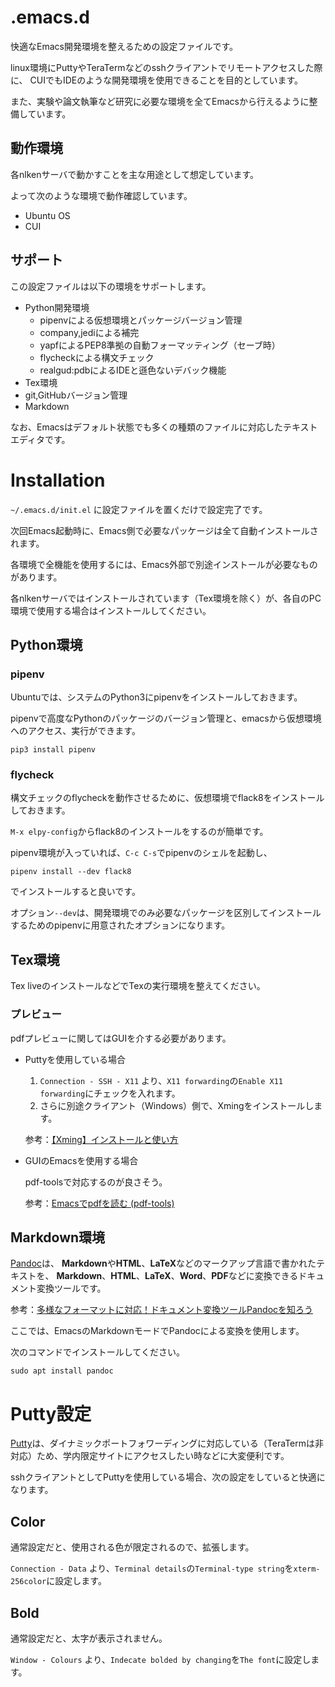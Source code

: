 # .emacs.d
快適なEmacs開発環境を整えるための設定ファイルです。

linux環境にPuttyやTeraTermなどのsshクライアントでリモートアクセスした際に、
CUIでもIDEのような開発環境を使用できることを目的としています。

また、実験や論文執筆など研究に必要な環境を全てEmacsから行えるように整備しています。

## 動作環境

各nlkenサーバで動かすことを主な用途として想定しています。

よって次のような環境で動作確認しています。

* Ubuntu OS
* CUI

## サポート

この設定ファイルは以下の環境をサポートします。

* Python開発環境
  * pipenvによる仮想環境とパッケージバージョン管理
  * company,jediによる補完
  * yapfによるPEP8準拠の自動フォーマッティング（セーブ時）
  * flycheckによる構文チェック
  * realgud:pdbによるIDEと遜色ないデバック機能
* Tex環境
* git,GitHubバージョン管理
* Markdown

なお、Emacsはデフォルト状態でも多くの種類のファイルに対応したテキストエディタです。

# Installation

`~/.emacs.d/init.el`
に設定ファイルを置くだけで設定完了です。

次回Emacs起動時に、Emacs側で必要なパッケージは全て自動インストールされます。


各環境で全機能を使用するには、Emacs外部で別途インストールが必要なものがあります。

各nlkenサーバではインストールされています（Tex環境を除く）が、各自のPC環境で使用する場合はインストールしてください。

## Python環境
### pipenv
Ubuntuでは、システムのPython3にpipenvをインストールしておきます。

pipenvで高度なPythonのパッケージのバージョン管理と、emacsから仮想環境へのアクセス、実行ができます。

```
pip3 install pipenv
```

### flycheck

構文チェックのflycheckを動作させるために、仮想環境でflack8をインストールしておきます。

`M-x elpy-config`からflack8のインストールをするのが簡単です。

pipenv環境が入っていれば、`C-c C-s`でpipenvのシェルを起動し、

```
pipenv install --dev flack8
```

でインストールすると良いです。

オプション`--dev`は、開発環境でのみ必要なパッケージを区別してインストールするためのpipenvに用意されたオプションになります。

## Tex環境
Tex liveのインストールなどでTexの実行環境を整えてください。

### プレビュー
pdfプレビューに関してはGUIを介する必要があります。

* Puttyを使用している場合

	1. `Connection - SSH - X11` より、`X11 forwarding`の`Enable X11 forwarding`にチェックを入れます。
	1. さらに別途クライアント（Windows）側で、Xmingをインストールします。

	参考：[【Xming】インストールと使い方](https://www.teamxeppet.com/xming1/)

* GUIのEmacsを使用する場合

	pdf-toolsで対応するのが良さそう。

	参考：[Emacsでpdfを読む (pdf-tools)](https://taipapamotohus.com/post/pdf-tools/)

## Markdown環境

[Pandoc](https://pandoc-doc-ja.readthedocs.io/ja/latest/users-guide.html)は、
**Markdown**や**HTML**、**LaTeX**などのマークアップ言語で書かれたテキストを、
**Markdown**、**HTML**、**LaTeX**、**Word**、**PDF**などに変換できるドキュメント変換ツールです。

参考：[多様なフォーマットに対応！ドキュメント変換ツールPandocを知ろう](https://qiita.com/sky_y/items/80bcd0f353ef5b8980ee)

ここでは、EmacsのMarkdownモードでPandocによる変換を使用します。

次のコマンドでインストールしてください。

```
sudo apt install pandoc
```

# Putty設定
[Putty](https://www.chiark.greenend.org.uk/~sgtatham/putty/latest.html)は、ダイナミックポートフォワーディングに対応している（TeraTermは非対応）ため、学内限定サイトにアクセスしたい時などに大変便利です。

sshクライアントとしてPuttyを使用している場合、次の設定をしていると快適になります。

## Color
通常設定だと、使用される色が限定されるので、拡張します。

`Connection - Data` より、`Terminal details`の`Terminal-type string`を`xterm-256color`に設定します。

## Bold
通常設定だと、太字が表示されません。

`Window - Colours` より、`Indecate bolded by changing`を`The font`に設定します。
